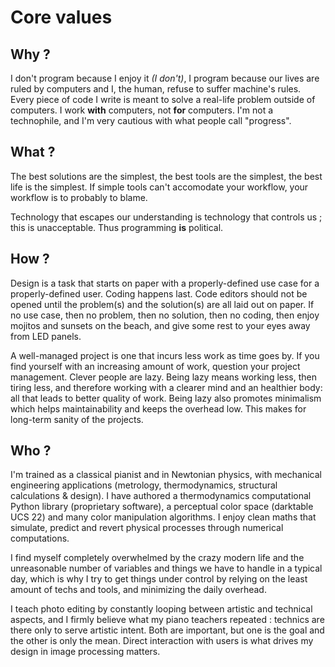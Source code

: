 # Core values

## Why ?

I don't program because I enjoy it *(I don't)*, I program because our lives are ruled by computers and I, the human, refuse to suffer machine's rules. Every piece of code I write is meant to solve a real-life problem outside of computers. I work **with** computers, not **for** computers. I'm not a technophile, and I'm very cautious with what people call "progress".

## What ?

The best solutions are the simplest, the best tools are the simplest, the best life is the simplest. If simple tools can't accomodate your workflow, your workflow is to probably to blame. 

Technology that escapes our understanding is technology that controls us ; this is unacceptable. Thus programming **is** political.

## How ?

Design is a task that starts on paper with a properly-defined use case for a properly-defined user. Coding happens last. Code editors should not be opened until the problem(s) and the solution(s) are all laid out on paper. If no use case, then no problem, then no solution, then no coding, then enjoy mojitos and sunsets on the beach, and give some rest to your eyes away from LED panels. 

A well-managed project is one that incurs less work as time goes by. If you find yourself with an increasing amount of work, question your project management. Clever people are lazy. Being lazy means working less, then tiring less, and therefore working with a clearer mind and an healthier body: all that leads to better quality of work. Being lazy also promotes minimalism which helps maintainability and keeps the overhead low. This makes for long-term sanity of the projects.

## Who ?

I'm trained as a classical pianist and in Newtonian physics, with mechanical engineering applications (metrology, thermodynamics, structural calculations & design). I have authored a thermodynamics computational Python library (proprietary software), a perceptual color space (darktable UCS 22) and many color manipulation algorithms. I enjoy clean maths that simulate, predict and revert physical processes through numerical computations. 

I find myself completely overwhelmed by the crazy modern life and the unreasonable number of variables and things we have to handle in a typical day, which is why I try to get things under control by relying on the least amount of techs and tools, and minimizing the daily overhead. 

I teach photo editing by constantly looping between artistic and technical aspects, and I firmly believe what my piano teachers repeated : technics are there only to serve artistic intent. Both are important, but one is the goal and the other is only the mean. Direct interaction with users is what drives my design in image processing matters.
